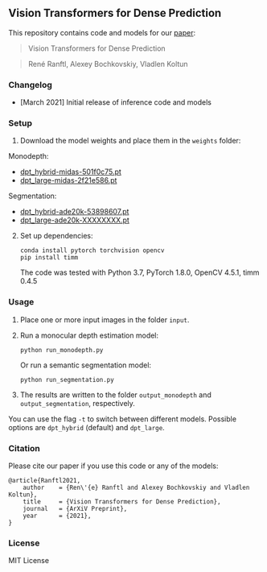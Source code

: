 ## Vision Transformers for Dense Prediction

This repository contains code and models for our [paper](TODO):

> Vision Transformers for Dense Prediction 

> René Ranftl, Alexey Bochkovskiy, Vladlen Koltun


### Changelog 
* [March 2021] Initial release of inference code and models

### Setup 

1) Download the model weights and place them in the `weights` folder:


Monodepth:
- [dpt_hybrid-midas-501f0c75.pt](TODO)
- [dpt_large-midas-2f21e586.pt](TODO) 


Segmentation:
 - [dpt_hybrid-ade20k-53898607.pt](TODO)
 - [dpt_large-ade20k-XXXXXXXX.pt](TODO)
  
2) Set up dependencies: 

    ```shell
    conda install pytorch torchvision opencv 
    pip install timm
    ```

   The code was tested with Python 3.7, PyTorch 1.8.0, OpenCV 4.5.1, timm 0.4.5

    
### Usage 

1) Place one or more input images in the folder `input`.

2) Run a monocular depth estimation model:

    ```shell
    python run_monodepth.py
    ```

    Or run a semantic segmentation model:

    ```shell
    python run_segmentation.py
    ```

3) The results are written to the folder `output_monodepth` and `output_segmentation`, respectively.

You can use the flag `-t` to switch between different models. Possible options are `dpt_hybrid` (default) and `dpt_large`.


### Citation

Please cite our paper if you use this code or any of the models:
```
@article{Ranftl2021,
	author    = {Ren\'{e} Ranftl and Alexey Bochkovskiy and Vladlen Koltun},
	title     = {Vision Transformers for Dense Prediction},
	journal   = {ArXiV Preprint},
	year      = {2021},
}
```

### License 

MIT License 
